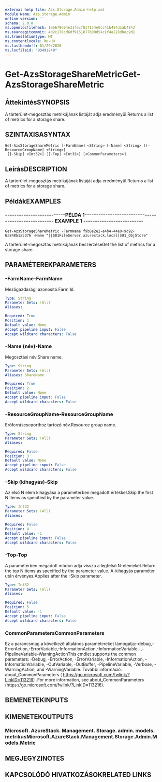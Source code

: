 ```yaml
---
external help file: Azs.Storage.Admin-help.xml
Module Name: Azs.Storage.Admin
online version: ''
schema: 2.0.0
ms.openlocfilehash: 1e5679c04e31fecf837154e0cc41b484d1ab4843
ms.sourcegitcommit: 4d2c178cd6df9151877b08d54c1f4a228dbec9d1
ms.translationtype: MT
ms.contentlocale: hu-HU
ms.lasthandoff: 01/29/2020
ms.locfileid: "93491248"
---
```

# <span data-ttu-id="4d1b9-101">Get-AzsStorageShareMetric</span><span class="sxs-lookup"><span data-stu-id="4d1b9-101">Get-AzsStorageShareMetric</span></span>

## <span data-ttu-id="4d1b9-102">Áttekintés</span><span class="sxs-lookup"><span data-stu-id="4d1b9-102">SYNOPSIS</span></span>
<span data-ttu-id="4d1b9-103">A tárterület-megosztás metrikájának listáját adja eredményül.</span><span class="sxs-lookup"><span data-stu-id="4d1b9-103">Returns a list of metrics for a storage share.</span></span>

## <span data-ttu-id="4d1b9-104">SZINTAXISA</span><span class="sxs-lookup"><span data-stu-id="4d1b9-104">SYNTAX</span></span>

```
Get-AzsStorageShareMetric [-FarmName] <String> [-Name] <String> [[-ResourceGroupName] <String>]
 [[-Skip] <Int32>] [[-Top] <Int32>] [<CommonParameters>]
```

## <span data-ttu-id="4d1b9-105">Leírás</span><span class="sxs-lookup"><span data-stu-id="4d1b9-105">DESCRIPTION</span></span>
<span data-ttu-id="4d1b9-106">A tárterület-megosztás metrikájának listáját adja eredményül.</span><span class="sxs-lookup"><span data-stu-id="4d1b9-106">Returns a list of metrics for a storage share.</span></span>

## <span data-ttu-id="4d1b9-107">Példák</span><span class="sxs-lookup"><span data-stu-id="4d1b9-107">EXAMPLES</span></span>

### <span data-ttu-id="4d1b9-108">--------------------------PÉLDA 1--------------------------</span><span class="sxs-lookup"><span data-stu-id="4d1b9-108">-------------------------- EXAMPLE 1 --------------------------</span></span>
```
Get-AzsStorageShareMetric -FarmName f9b8e2e2-e4b4-44e0-9d92-6a848b1a5376 -Name "||SU1FileServer.azurestack.local|SU1_ObjStore"
```

<span data-ttu-id="4d1b9-109">A tárterület-megosztás metrikájának beszerzése</span><span class="sxs-lookup"><span data-stu-id="4d1b9-109">Get the list of metrics for a storage share.</span></span>

## <span data-ttu-id="4d1b9-110">PARAMÉTEREK</span><span class="sxs-lookup"><span data-stu-id="4d1b9-110">PARAMETERS</span></span>

### <span data-ttu-id="4d1b9-111">-FarmName</span><span class="sxs-lookup"><span data-stu-id="4d1b9-111">-FarmName</span></span>
<span data-ttu-id="4d1b9-112">Mezőgazdasági azonosító.</span><span class="sxs-lookup"><span data-stu-id="4d1b9-112">Farm Id.</span></span>

```yaml
Type: String
Parameter Sets: (All)
Aliases: 

Required: True
Position: 1
Default value: None
Accept pipeline input: False
Accept wildcard characters: False
```

### <span data-ttu-id="4d1b9-113">-Name (név)</span><span class="sxs-lookup"><span data-stu-id="4d1b9-113">-Name</span></span>
<span data-ttu-id="4d1b9-114">Megosztási név.</span><span class="sxs-lookup"><span data-stu-id="4d1b9-114">Share name.</span></span>

```yaml
Type: String
Parameter Sets: (All)
Aliases: ShareName

Required: True
Position: 2
Default value: None
Accept pipeline input: False
Accept wildcard characters: False
```

### <span data-ttu-id="4d1b9-115">-ResourceGroupName</span><span class="sxs-lookup"><span data-stu-id="4d1b9-115">-ResourceGroupName</span></span>
<span data-ttu-id="4d1b9-116">Erőforráscsoporthoz tartozó név.</span><span class="sxs-lookup"><span data-stu-id="4d1b9-116">Resource group name.</span></span>

```yaml
Type: String
Parameter Sets: (All)
Aliases: 

Required: False
Position: 3
Default value: None
Accept pipeline input: False
Accept wildcard characters: False
```

### <span data-ttu-id="4d1b9-117">-Skip (kihagyás)</span><span class="sxs-lookup"><span data-stu-id="4d1b9-117">-Skip</span></span>
<span data-ttu-id="4d1b9-118">Az első N elem kihagyása a paraméterben megadott értékkel.</span><span class="sxs-lookup"><span data-stu-id="4d1b9-118">Skip the first N items as specified by the parameter value.</span></span>

```yaml
Type: Int32
Parameter Sets: (All)
Aliases: 

Required: False
Position: 4
Default value: -1
Accept pipeline input: False
Accept wildcard characters: False
```

### <span data-ttu-id="4d1b9-119">-Top</span><span class="sxs-lookup"><span data-stu-id="4d1b9-119">-Top</span></span>
<span data-ttu-id="4d1b9-120">A paraméterben megadott módon adja vissza a legfelső N-elemeket.</span><span class="sxs-lookup"><span data-stu-id="4d1b9-120">Return the top N items as specified by the parameter value.</span></span>
<span data-ttu-id="4d1b9-121">A-kihagyás paraméter után érvényes.</span><span class="sxs-lookup"><span data-stu-id="4d1b9-121">Applies after the -Skip parameter.</span></span>

```yaml
Type: Int32
Parameter Sets: (All)
Aliases: 

Required: False
Position: 5
Default value: -1
Accept pipeline input: False
Accept wildcard characters: False
```

### <span data-ttu-id="4d1b9-122">CommonParameters</span><span class="sxs-lookup"><span data-stu-id="4d1b9-122">CommonParameters</span></span>
<span data-ttu-id="4d1b9-123">Ez a parancsmag a következő általános paramétereket támogatja:-debug,-ErrorAction,-ErrorVariable,-InformationAction,-InformationVariable,-,-PipelineVariable-WarningAction</span><span class="sxs-lookup"><span data-stu-id="4d1b9-123">This cmdlet supports the common parameters: -Debug, -ErrorAction, -ErrorVariable, -InformationAction, -InformationVariable, -OutVariable, -OutBuffer, -PipelineVariable, -Verbose, -WarningAction, and -WarningVariable.</span></span> <span data-ttu-id="4d1b9-124">További információ: about_CommonParameters ( https://go.microsoft.com/fwlink/?LinkID=113216) .</span><span class="sxs-lookup"><span data-stu-id="4d1b9-124">For more information, see about_CommonParameters (https://go.microsoft.com/fwlink/?LinkID=113216).</span></span>

## <span data-ttu-id="4d1b9-125">BEMENETEK</span><span class="sxs-lookup"><span data-stu-id="4d1b9-125">INPUTS</span></span>

## <span data-ttu-id="4d1b9-126">KIMENETEK</span><span class="sxs-lookup"><span data-stu-id="4d1b9-126">OUTPUTS</span></span>

### <span data-ttu-id="4d1b9-127">Microsoft. AzureStack. Management. Storage. admin. models. metrikus</span><span class="sxs-lookup"><span data-stu-id="4d1b9-127">Microsoft.AzureStack.Management.Storage.Admin.Models.Metric</span></span>

## <span data-ttu-id="4d1b9-128">MEGJEGYZI</span><span class="sxs-lookup"><span data-stu-id="4d1b9-128">NOTES</span></span>

## <span data-ttu-id="4d1b9-129">KAPCSOLÓDÓ HIVATKOZÁSOK</span><span class="sxs-lookup"><span data-stu-id="4d1b9-129">RELATED LINKS</span></span>

